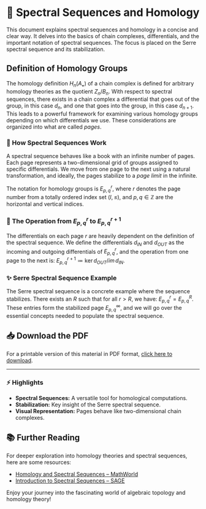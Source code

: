 # 📘 Spectral Sequences and Homology

This document explains spectral sequences and homology in a concise and clear way. It delves into the basics of chain complexes, differentials, and the important notation of spectral sequences. The focus is placed on the Serre spectral sequence and its stabilization.

## Definition of Homology Groups

The homology definition $H_n(A_\bullet)$ of a chain complex is defined for arbitrary homology theories as the quotient $Z_n / B_n$. With respect to spectral sequences, there exists in a chain complex a differential that goes out of the group, in this case $d_n$, and one that goes into the group, in this case $d_{n+1}$. This leads to a powerful framework for examining various homology groups depending on which differentials we use. These considerations are organized into what are called *pages*. 

### 📖 How Spectral Sequences Work

A spectral sequence behaves like a book with an infinite number of pages. Each page represents a two-dimensional grid of groups assigned to specific differentials. We move from one page to the next using a natural transformation, and ideally, the pages stabilize to a *page limit* in the infinite. 

The notation for homology groups is $E^r_{p,q}$, where $r$ denotes the page number from a totally ordered index set $(I,\leq)$, and $p, q \in \mathbb{Z}$ are the horizontal and vertical indices.

### 🔄 The Operation from $E^r_{p,q}$ to $E^{r+1}_{p,q}$

The differentials on each page $r$ are heavily dependent on the definition of the spectral sequence. We define the differentials $d_{IN}$ and $d_{OUT}$ as the incoming and outgoing differentials of $E^r_{p,q}$, and the operation from one page to the next is: $E^{r+1}_{p,q} \coloneq \ker d_{OUT} / im \, d_{IN}$.

### ✨ Serre Spectral Sequence Example

The Serre spectral sequence is a concrete example where the sequence stabilizes. There exists an $R$ such that for all $r > R$, we have: $E^r_{p,q} = E^R_{p,q}$. These entries form the stabilized page $E^\infty_{p,q}$, and we will go over the essential concepts needed to populate the spectral sequence.

## 📥 Download the PDF

For a printable version of this material in PDF format, [click here to download](https://karhunenloeve.github.io/SpecSeq/main.pdf).

---

### ⚡ Highlights

- **Spectral Sequences:** A versatile tool for homological computations.
- **Stabilization:** Key insight of the Serre spectral sequence.
- **Visual Representation:** Pages behave like two-dimensional chain complexes.

## 📚 Further Reading

For deeper exploration into homology theories and spectral sequences, here are some resources:
- [Homology and Spectral Sequences – MathWorld](https://mathworld.wolfram.com/Homology.html)
- [Introduction to Spectral Sequences – SAGE](https://doc.sagemath.org/html/en/thematic_tutorials/spectral-sequences.html)

Enjoy your journey into the fascinating world of algebraic topology and homology theory!
